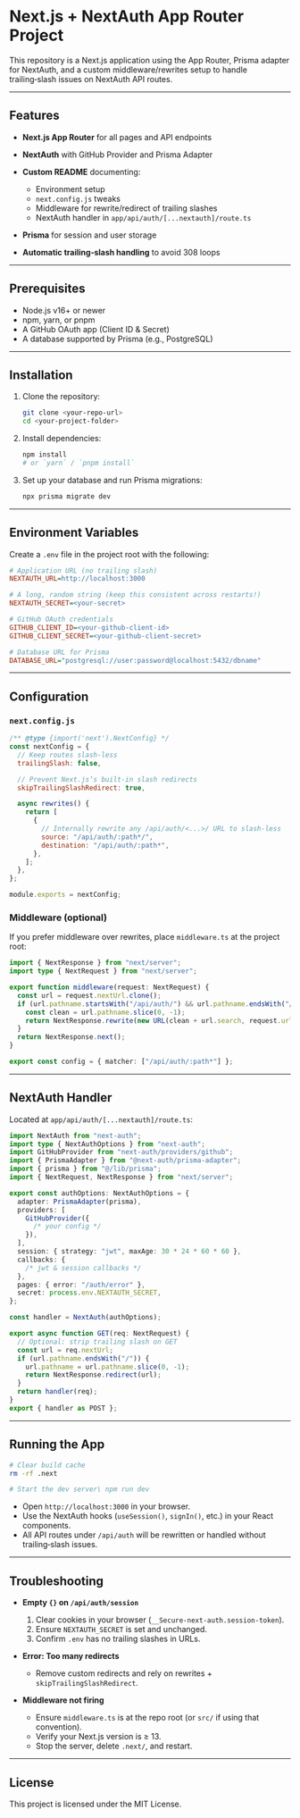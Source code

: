 # Next.js + NextAuth App Router Project

This repository is a Next.js application using the App Router, Prisma adapter for NextAuth, and a custom middleware/rewrites setup to handle trailing‑slash issues on NextAuth API routes.

---

## Features

- **Next.js App Router** for all pages and API endpoints
- **NextAuth** with GitHub Provider and Prisma Adapter
- **Custom README** documenting:

  - Environment setup
  - `next.config.js` tweaks
  - Middleware for rewrite/redirect of trailing slashes
  - NextAuth handler in `app/api/auth/[...nextauth]/route.ts`

- **Prisma** for session and user storage
- **Automatic trailing‑slash handling** to avoid 308 loops

---

## Prerequisites

- Node.js v16+ or newer
- npm, yarn, or pnpm
- A GitHub OAuth app (Client ID & Secret)
- A database supported by Prisma (e.g., PostgreSQL)

---

## Installation

1. Clone the repository:

   ```bash
   git clone <your-repo-url>
   cd <your-project-folder>
   ```

2. Install dependencies:

   ```bash
   npm install
   # or `yarn` / `pnpm install`
   ```

3. Set up your database and run Prisma migrations:

   ```bash
   npx prisma migrate dev
   ```

---

## Environment Variables

Create a `.env` file in the project root with the following:

```ini
# Application URL (no trailing slash)
NEXTAUTH_URL=http://localhost:3000

# A long, random string (keep this consistent across restarts!)
NEXTAUTH_SECRET=<your-secret>

# GitHub OAuth credentials
GITHUB_CLIENT_ID=<your-github-client-id>
GITHUB_CLIENT_SECRET=<your-github-client-secret>

# Database URL for Prisma
DATABASE_URL="postgresql://user:password@localhost:5432/dbname"
```

---

## Configuration

### `next.config.js`

```js
/** @type {import('next').NextConfig} */
const nextConfig = {
  // Keep routes slash‑less
  trailingSlash: false,

  // Prevent Next.js’s built‑in slash redirects
  skipTrailingSlashRedirect: true,

  async rewrites() {
    return [
      {
        // Internally rewrite any /api/auth/<...>/ URL to slash‑less
        source: "/api/auth/:path*/",
        destination: "/api/auth/:path*",
      },
    ];
  },
};

module.exports = nextConfig;
```

### Middleware (optional)

If you prefer middleware over rewrites, place `middleware.ts` at the project root:

```ts
import { NextResponse } from "next/server";
import type { NextRequest } from "next/server";

export function middleware(request: NextRequest) {
  const url = request.nextUrl.clone();
  if (url.pathname.startsWith("/api/auth/") && url.pathname.endsWith("/")) {
    const clean = url.pathname.slice(0, -1);
    return NextResponse.rewrite(new URL(clean + url.search, request.url));
  }
  return NextResponse.next();
}

export const config = { matcher: ["/api/auth/:path*"] };
```

---

## NextAuth Handler

Located at `app/api/auth/[...nextauth]/route.ts`:

```ts
import NextAuth from "next-auth";
import type { NextAuthOptions } from "next-auth";
import GitHubProvider from "next-auth/providers/github";
import { PrismaAdapter } from "@next-auth/prisma-adapter";
import { prisma } from "@/lib/prisma";
import { NextRequest, NextResponse } from "next/server";

export const authOptions: NextAuthOptions = {
  adapter: PrismaAdapter(prisma),
  providers: [
    GitHubProvider({
      /* your config */
    }),
  ],
  session: { strategy: "jwt", maxAge: 30 * 24 * 60 * 60 },
  callbacks: {
    /* jwt & session callbacks */
  },
  pages: { error: "/auth/error" },
  secret: process.env.NEXTAUTH_SECRET,
};

const handler = NextAuth(authOptions);

export async function GET(req: NextRequest) {
  // Optional: strip trailing slash on GET
  const url = req.nextUrl;
  if (url.pathname.endsWith("/")) {
    url.pathname = url.pathname.slice(0, -1);
    return NextResponse.redirect(url);
  }
  return handler(req);
}
export { handler as POST };
```

---

## Running the App

```bash
# Clear build cache
rm -rf .next

# Start the dev server\ npm run dev
```

- Open `http://localhost:3000` in your browser.
- Use the NextAuth hooks (`useSession()`, `signIn()`, etc.) in your React components.
- All API routes under `/api/auth` will be rewritten or handled without trailing‑slash issues.

---

## Troubleshooting

- **Empty `{}` on `/api/auth/session`**

  1. Clear cookies in your browser (`__Secure-next-auth.session-token`).
  2. Ensure `NEXTAUTH_SECRET` is set and unchanged.
  3. Confirm `.env` has no trailing slashes in URLs.

- **Error: Too many redirects**

  - Remove custom redirects and rely on rewrites + `skipTrailingSlashRedirect`.

- **Middleware not firing**

  - Ensure `middleware.ts` is at the repo root (or `src/` if using that convention).
  - Verify your Next.js version is ≥ 13.
  - Stop the server, delete `.next/`, and restart.

---

## License

This project is licensed under the MIT License.
